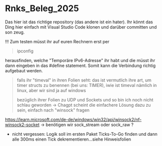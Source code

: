 # Rnks_Beleg_2025
Das hier ist das richtige repository (das andere ist ein hater).
Ihr könnt das Ding hier einfach mit Visual Studio Code klonen und darüber committen und son zeug.

!!! Zum testen müsst ihr auf euren Rechnern erst per
>ipconfig

herausfinden, welche "Temporäre IPv6-Adresse" ihr habt und die müsst ihr dann eingeben in das #define statement.
Somit kann die Verbindung richtig aufgebaut werden. 

> falls ihr "timeval" in ihren Folien seht: das ist vermutlich ihre art, um timer structs zu benennen (bei uns: TIMER), iwie ist timeval nämlich in linux, aber wir sind ja auf windows
>
> bezüglich ihrer Folien zu UDP und Sockets und so bin ich noch nicht schlau geworden -> Chagpt scheint die einfachere Lösung dazu zu sein, einfach nach "winsock" fragen
>


https://learn.microsoft.com/de-de/windows/win32/api/winsock2/nf-winsock2-socket
-> benötigen wir sock_stream oder sock_raw ?

* nicht vergessen: Logik soll im ersten Paket Ticks-To-Go finden und dann alle 300ms einen Tick dekrementieren...siehe Hinweisfolien
